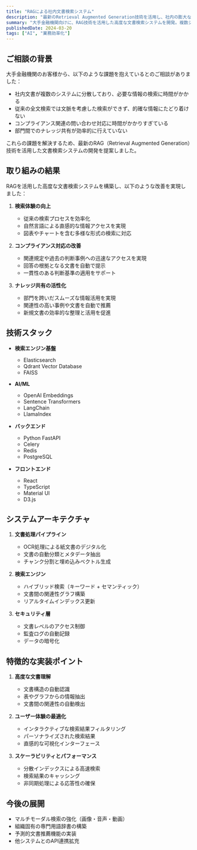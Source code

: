 ```yaml
---
title: "RAGによる社内文書検索システム"
description: "最新のRetrieval Augmented Generation技術を活用し、社内の膨大な文書を効率的に検索・活用できるシステムを構築"
summary: "大手金融機関向けに、RAG技術を活用した高度な文書検索システムを開発。複数システムに分散した文書の統合検索、コンプライアンス対応の効率化、部門間のナレッジ共有を実現。"
publishedDate: 2024-03-20
tags: ["AI", "業務効率化"]
---
```


## ご相談の背景

大手金融機関のお客様から、以下のような課題を抱えているとのご相談がありました：

- 社内文書が複数のシステムに分散しており、必要な情報の検索に時間がかかる
- 従来の全文検索では文脈を考慮した検索ができず、的確な情報にたどり着けない
- コンプライアンス関連の問い合わせ対応に時間がかかりすぎている
- 部門間でのナレッジ共有が効率的に行えていない

これらの課題を解決するため、最新のRAG（Retrieval Augmented Generation）技術を活用した文書検索システムの開発を提案しました。

## 取り組みの結果

RAGを活用した高度な文書検索システムを構築し、以下のような改善を実現しました：

1. **検索体験の向上**

   - 従来の検索プロセスを効率化
   - 自然言語による直感的な情報アクセスを実現
   - 図表やチャートを含む多様な形式の検索に対応

2. **コンプライアンス対応の改善**

   - 関連規定や過去の判断事例への迅速なアクセスを実現
   - 回答の根拠となる文書を自動で提示
   - 一貫性のある判断基準の適用をサポート

3. **ナレッジ共有の活性化**
   - 部門を跨いだスムーズな情報活用を実現
   - 関連性の高い事例や文書を自動で推薦
   - 新規文書の効率的な整理と活用を促進

## 技術スタック

- **検索エンジン基盤**

  - Elasticsearch
  - Qdrant Vector Database
  - FAISS

- **AI/ML**

  - OpenAI Embeddings
  - Sentence Transformers
  - LangChain
  - LlamaIndex

- **バックエンド**

  - Python FastAPI
  - Celery
  - Redis
  - PostgreSQL

- **フロントエンド**
  - React
  - TypeScript
  - Material UI
  - D3.js

## システムアーキテクチャ

1. **文書処理パイプライン**

   - OCR処理による紙文書のデジタル化
   - 文書の自動分類とメタデータ抽出
   - チャンク分割と埋め込みベクトル生成

2. **検索エンジン**

   - ハイブリッド検索（キーワード + セマンティック）
   - 文書間の関連性グラフ構築
   - リアルタイムインデックス更新

3. **セキュリティ層**
   - 文書レベルのアクセス制御
   - 監査ログの自動記録
   - データの暗号化

## 特徴的な実装ポイント

1. **高度な文書理解**

   - 文書構造の自動認識
   - 表やグラフからの情報抽出
   - 文書間の関連性の自動検出

2. **ユーザー体験の最適化**

   - インタラクティブな検索結果フィルタリング
   - パーソナライズされた検索結果
   - 直感的な可視化インターフェース

3. **スケーラビリティとパフォーマンス**
   - 分散インデックスによる高速検索
   - 検索結果のキャッシング
   - 非同期処理による応答性の確保

## 今後の展開

- マルチモーダル検索の強化（画像・音声・動画）
- 組織固有の専門用語辞書の構築
- 予測的文書推薦機能の実装
- 他システムとのAPI連携拡充
